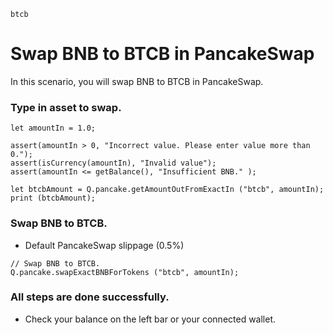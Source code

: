 ```meta-Currency
btcb
```

# Swap BNB to BTCB in PancakeSwap

In this scenario, you will swap BNB to BTCB in PancakeSwap.

### Type in asset to swap.

```input-Dynamic BNB
let amountIn = 1.0;
```

```input-Verify
assert(amountIn > 0, "Incorrect value. Please enter value more than 0.");
assert(isCurrency(amountIn), "Invalid value");
assert(amountIn <= getBalance(), "Insufficient BNB." );
```

```output-Dynamic BTCB
let btcbAmount = Q.pancake.getAmountOutFromExactIn ("btcb", amountIn);
print (btcbAmount);
```

### Swap BNB to BTCB.

- Default PancakeSwap slippage (0.5%)

```taster
// Swap BNB to BTCB.
Q.pancake.swapExactBNBForTokens ("btcb", amountIn);
```

### All steps are done successfully.

- Check your balance on the left bar or your connected wallet.
